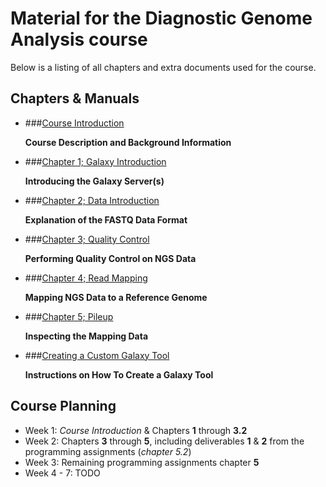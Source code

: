 # Material for the Diagnostic Genome Analysis course

Below is a listing of all chapters and extra documents used for the course.

## Chapters & Manuals

* ###[Course Introduction](http://nbviewer.jupyter.org/urls/bitbucket.org/mkempenaar/diagnosticgenomeanalysis/raw/master/chapters/TH5_Introduction.ipynb)

    **Course Description and Background Information**  

* ###[Chapter 1; Galaxy Introduction](http://nbviewer.jupyter.org/urls/bitbucket.org/mkempenaar/diagnosticgenomeanalysis/raw/master/chapters/TH5_CH1_Galaxy_Introduction.ipynb)

    **Introducing the Galaxy Server(s)**  

* ###[Chapter 2; Data Introduction](http://nbviewer.jupyter.org/urls/bitbucket.org/mkempenaar/diagnosticgenomeanalysis/raw/master/chapters/TH5_CH2_Data.ipynb)

    **Explanation of the FASTQ Data Format**

* ###[Chapter 3; Quality Control](http://nbviewer.jupyter.org/urls/bitbucket.org/mkempenaar/diagnosticgenomeanalysis/raw/master/chapters/TH5_CH3_QC.ipynb)

    **Performing Quality Control on NGS Data**

* ###[Chapter 4; Read Mapping](http://nbviewer.jupyter.org/urls/bitbucket.org/mkempenaar/diagnosticgenomeanalysis/raw/master/chapters/TH5_CH4_Read_Mapping.ipynb)

    **Mapping NGS Data to a Reference Genome**

* ###[Chapter 5; Pileup](http://nbviewer.jupyter.org/urls/bitbucket.org/mkempenaar/diagnosticgenomeanalysis/raw/master/chapters/TH5_CH5_Pileup.ipynb)

    **Inspecting the Mapping Data**

* ###[Creating a Custom Galaxy Tool](http://nbviewer.jupyter.org/urls/bitbucket.org/mkempenaar/diagnosticgenomeanalysis/raw/master/chapters/TH5_Custom_Galaxy_Tool.ipynb)

    **Instructions on How To Create a Galaxy Tool**

## Course Planning

* Week 1: *Course Introduction* & Chapters **1** through **3.2**
* Week 2: Chapters **3** through **5**, including deliverables **1** & **2** from the programming assignments (*chapter 5.2*)
* Week 3: Remaining programming assignments chapter **5**
* Week 4 - 7: TODO